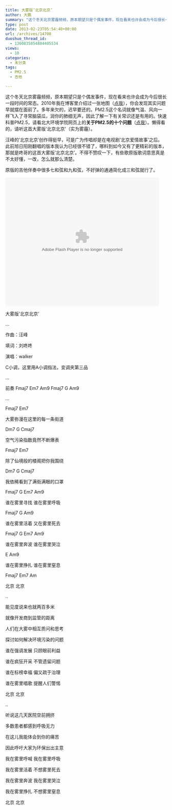 ```yaml
---
title: 大雾版’北京北京’
author: 大鹏
summary: "这个冬天北京雾霾频频，原本期望只是个偶发事件，现在看来也许会成为今后很长一段时间的常态。2010年我在博客里介绍过一张地图（[点我][1]），你会发现其实问题早就摆在面前了。多年来欠的，迟早要还的。PM2.5这个名词就像气温、风向一样飞入了寻常脑袋瓜，润你的肺细无声，因此了解一下有关常识还是有用的。快速科普PM2.5，请看北大环境学院网页上的**关于PM2.5的十个问题**（[点我][2]）。懒得看的，请听这首大雾版&#8217;北京北京&#8217;（实为雾霾）。"
type: post
date: 2013-02-23T05:54:40+00:00
url: /archives/14708
duoshuo_thread_id:
  - 1360835854884405534
views:
  - 10
categories:
  - 未分类
tags:
  - PM2.5
  - 吉他

---
```

这个冬天北京雾霾频频，原本期望只是个偶发事件，现在看来也许会成为今后很长一段时间的常态。2010年我在博客里介绍过一张地图（[点我][1]），你会发现其实问题早就摆在面前了。多年来欠的，迟早要还的。PM2.5这个名词就像气温、风向一样飞入了寻常脑袋瓜，润你的肺细无声，因此了解一下有关常识还是有用的。快速科普PM2.5，请看北大环境学院网页上的**关于PM2.5的十个问题**（[点我][2]）。懒得看的，请听这首大雾版&#8217;北京北京&#8217;（实为雾霾）。

汪峰的&#8217;北京北京&#8217;创作得挺早，可是广为传唱却是在电视剧&#8217;北京爱情故事&#8217;之后。此前旭日阳刚翻唱的版本我认为已经很不错了，哪料到如今又有了更精彩的版本，那就是咚哥的这首大雾版&#8217;北京北京&#8217;。不得不赞叹一下，有些歌原版歌词意思真是不太好懂，一改，怎么就那么清楚。

原版的吉他伴奏中很多七和弦和九和弦，不好弹的通通简化成三和弦就行了。

<embed src="http://player.youku.com/player.php/sid/XNTAxMjgzODUy/v.swf" allowFullScreen="true" quality="high" width="480" height="400" align="middle" allowScriptAccess="always" type="application/x-shockwave-flash">
</embed>

大雾版&#8217;北京北京&#8217;
  
&#8230;
  
作曲：汪峰
  
填词：刘咚咚
  
演唱：walker
  
C小调，这里用A小调指法，变调夹第三品
  
&#8230;
  
前奏 Fmaj7 Em7 Am9 Fmaj7 G Am9
  
&#8230;
  
Fmaj7 Em7
  
大雾弥漫在这里的每一条街道
      
Dm7 G Cmaj7
  
空气污染指数竟然不断爆表
  
Fmaj7 Em7
  
除了仙境般的楼阁把你我围绕
      
Dm7 G Cmaj7
  
我依稀看到了满街满眼的口罩
  
Fmaj7 G Em7 Am9
  
谁在雾里寻找 谁在雾里呼吸
  
Fmaj7 G Am9
  
谁在雾里活着 又在雾里死去
  
Fmaj7 G Em7 Am9
  
谁在雾里奔波 谁在雾里哭泣
  
E Am9
  
谁在雾里挣扎 谁在雾里窒息
  
Fmaj7 Em7 Am
  
北京 北京
  
..
  
能见度说来也就两百多米
  
就像开发商到监管的距离
  
人们在大雾中相互质问和思考
  
探讨如何解决环境污染的问题
  
谁在强调发展 只顾眼前利益
  
谁在疯狂开采 不管遗留问题
  
谁在标榜幸福 偏又疏于治理
  
谁在雾里唱歌 提醒人们警惕
  
北京 北京
  
..
  
听说这几天医院空前拥挤
  
多数患者都感到呼吸无力
  
在这儿我能体会到你的痛苦
  
因此呼吁大家为环保出出主意
  
我在雾里呼喊 我在雾里呼吸
  
我在雾里活着 不想雾里死去
  
我在雾里奔波 我在雾里哭泣
  
我在雾里挣扎 不想雾里窒息
  
北京 北京

 [1]: http://pzhao.org/2010-09-24-%e7%ba%a2%e8%89%b2%e4%b8%ad%e5%9b%bd/
 [2]: http://cese.pku.edu.cn/dispart.asp?id=1171

